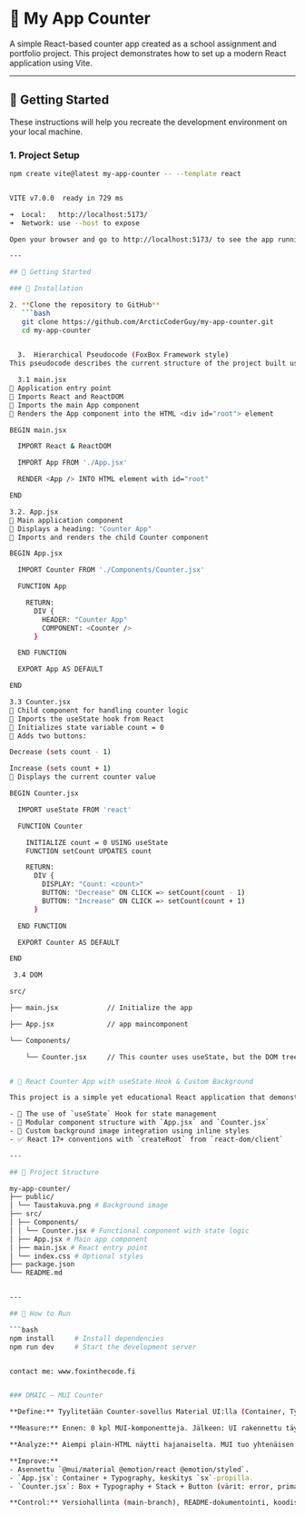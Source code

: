 # 🧮 My App Counter

A simple React-based counter app created as a school assignment and portfolio project. This project demonstrates how to set up a modern React application using Vite.

---

## 🚀 Getting Started

These instructions will help you recreate the development environment on your local machine.

### 1. Project Setup

```bash
npm create vite@latest my-app-counter -- --template react


VITE v7.0.0  ready in 729 ms

➜  Local:   http://localhost:5173/
➜  Network: use --host to expose

Open your browser and go to http://localhost:5173/ to see the app running.

---

## 🚀 Getting Started

### 🔧 Installation

2. **Clone the repository to GitHub**
   ```bash
   git clone https://github.com/ArcticCoderGuy/my-app-counter.git
   cd my-app-counter

   
  3.  Hierarchical Pseudocode (FoxBox Framework style)
This pseudocode describes the current structure of the project built using the React module and my custom FoxBox Framework approach.

  3.1 main.jsx
🔹 Application entry point
🔸 Imports React and ReactDOM
🔸 Imports the main App component
🔸 Renders the App component into the HTML <div id="root"> element

BEGIN main.jsx

  IMPORT React & ReactDOM

  IMPORT App FROM './App.jsx'

  RENDER <App /> INTO HTML element with id="root"

END

3.2. App.jsx
🔹 Main application component
🔸 Displays a heading: "Counter App"
🔸 Imports and renders the child Counter component

BEGIN App.jsx

  IMPORT Counter FROM './Components/Counter.jsx'

  FUNCTION App

    RETURN:
      DIV {
        HEADER: "Counter App"
        COMPONENT: <Counter />
      }

  END FUNCTION

  EXPORT App AS DEFAULT

END

3.3 Counter.jsx
🔹 Child component for handling counter logic
🔸 Imports the useState hook from React
🔸 Initializes state variable count = 0
🔸 Adds two buttons:

Decrease (sets count - 1)

Increase (sets count + 1)
🔸 Displays the current counter value

BEGIN Counter.jsx

  IMPORT useState FROM 'react'

  FUNCTION Counter

    INITIALIZE count = 0 USING useState
    FUNCTION setCount UPDATES count

    RETURN:
      DIV {
        DISPLAY: "Count: <count>"
        BUTTON: "Decrease" ON CLICK => setCount(count - 1)
        BUTTON: "Increase" ON CLICK => setCount(count + 1)
      }

  END FUNCTION

  EXPORT Counter AS DEFAULT

END

 3.4 DOM

src/ 

├── main.jsx            // Initialize the app 

├── App.jsx             // app maincomponent 

└── Components/ 

    └── Counter.jsx     // This counter uses useState, but the DOM tree in VS Code shows the components in reverse order


# 🧮 React Counter App with useState Hook & Custom Background

This project is a simple yet educational React application that demonstrates:

- 🧠 The use of `useState` Hook for state management
- 🧩 Modular component structure with `App.jsx` and `Counter.jsx`
- 🌄 Custom background image integration using inline styles
- ✅ React 17+ conventions with `createRoot` from `react-dom/client`

---

## 📁 Project Structure

my-app-counter/
├── public/
│ └── Taustakuva.png # Background image
├── src/
│ ├── Components/
│ │ └── Counter.jsx # Functional component with state logic
│ ├── App.jsx # Main app component
│ ├── main.jsx # React entry point
│ └── index.css # Optional styles
├── package.json
└── README.md


---

## 🔧 How to Run

```bash
npm install     # Install dependencies
npm run dev     # Start the development server


contact me: www.foxinthecode.fi


### DMAIC – MUI Counter

**Define:** Tyylitetään Counter-sovellus Material UI:lla (Container, Typography, Box, Stack, Button) diasetin esimerkin mukaisesti.

**Measure:** Ennen: 0 kpl MUI-komponentteja. Jälkeen: UI rakennettu täysin MUI:lla; 3 nappia, keskitys kunnossa.

**Analyze:** Aiempi plain-HTML näytti hajanaiselta. MUI tuo yhtenäisen Material Designin, responsiivisuuden ja a11y-periaatteet.

**Improve:** 
- Asennettu `@mui/material @emotion/react @emotion/styled`.
- `App.jsx`: Container + Typography, keskitys `sx`-propilla.
- `Counter.jsx`: Box + Typography + Stack + Button (värit: error, primary, secondary).

**Control:** Versiohallinta (main-branch), README-dokumentointi, koodistandardi (PascalCase-komponentit, kansio `Components/`).
